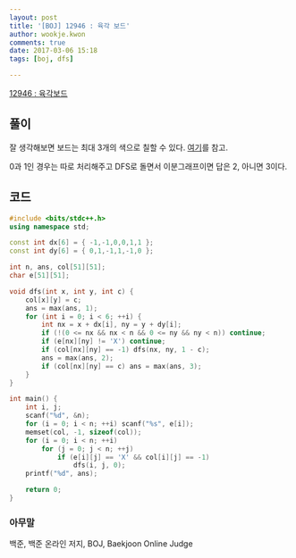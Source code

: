 ```yaml
---
layout: post
title: '[BOJ] 12946 : 육각 보드'
author: wookje.kwon
comments: true
date: 2017-03-06 15:18
tags: [boj, dfs]

---
```


[12946 : 육각보드](https://www.acmicpc.net/problem/12946)

## 풀이

잘 생각해보면 보드는 최대 3개의 색으로 칠할 수 있다. [여기](https://en.wikipedia.org/wiki/Hexagonal_tiling#Uniform_colorings)를 참고.  

0과 1인 경우는 따로 처리해주고 DFS로 돌면서 이분그래프이면 답은 2, 아니면 3이다.

## 코드

```cpp
#include <bits/stdc++.h>
using namespace std;

const int dx[6] = { -1,-1,0,0,1,1 };
const int dy[6] = { 0,1,-1,1,-1,0 };

int n, ans, col[51][51];
char e[51][51];

void dfs(int x, int y, int c) {
	col[x][y] = c;
	ans = max(ans, 1);
	for (int i = 0; i < 6; ++i) {
		int nx = x + dx[i], ny = y + dy[i];
		if (!(0 <= nx && nx < n && 0 <= ny && ny < n)) continue;
		if (e[nx][ny] != 'X') continue;
		if (col[nx][ny] == -1) dfs(nx, ny, 1 - c);
		ans = max(ans, 2);
		if (col[nx][ny] == c) ans = max(ans, 3);
	}
}

int main() {
	int i, j;
	scanf("%d", &n);
	for (i = 0; i < n; ++i) scanf("%s", e[i]);
	memset(col, -1, sizeof(col));
	for (i = 0; i < n; ++i)
		for (j = 0; j < n; ++j)
			if (e[i][j] == 'X' && col[i][j] == -1)
				dfs(i, j, 0);
	printf("%d", ans);

	return 0;
}
```

### 아무말  
백준, 백준 온라인 저지, BOJ, Baekjoon Online Judge
